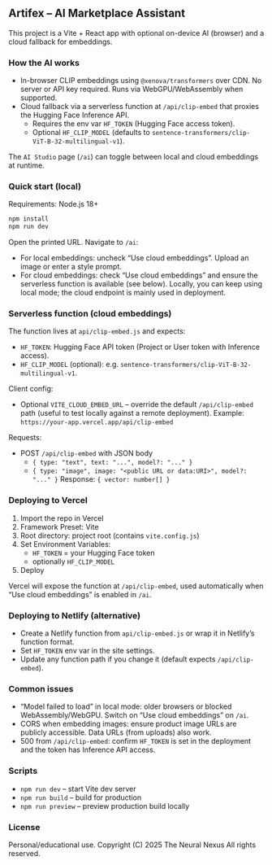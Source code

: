 ## Artifex – AI Marketplace Assistant

This project is a Vite + React app with optional on-device AI (browser) and a cloud fallback for embeddings.

### How the AI works
- In-browser CLIP embeddings using `@xenova/transformers` over CDN. No server or API key required. Runs via WebGPU/WebAssembly when supported.
- Cloud fallback via a serverless function at `/api/clip-embed` that proxies the Hugging Face Inference API.
	- Requires the env var `HF_TOKEN` (Hugging Face access token).
	- Optional `HF_CLIP_MODEL` (defaults to `sentence-transformers/clip-ViT-B-32-multilingual-v1`).

The `AI Studio` page (`/ai`) can toggle between local and cloud embeddings at runtime.

### Quick start (local)
Requirements: Node.js 18+

```powershell
npm install
npm run dev
```

Open the printed URL. Navigate to `/ai`:
- For local embeddings: uncheck “Use cloud embeddings”. Upload an image or enter a style prompt.
- For cloud embeddings: check “Use cloud embeddings” and ensure the serverless function is available (see below). Locally, you can keep using local mode; the cloud endpoint is mainly used in deployment.

### Serverless function (cloud embeddings)
The function lives at `api/clip-embed.js` and expects:
- `HF_TOKEN`: Hugging Face API token (Project or User token with Inference access).
- `HF_CLIP_MODEL` (optional): e.g. `sentence-transformers/clip-ViT-B-32-multilingual-v1`.

Client config:
- Optional `VITE_CLOUD_EMBED_URL` – override the default `/api/clip-embed` path (useful to test locally against a remote deployment). Example: `https://your-app.vercel.app/api/clip-embed`

Requests:
- POST `/api/clip-embed` with JSON body
	- `{ type: "text", text: "...", model?: "..." }`
	- `{ type: "image", image: "<public URL or data:URI>", model?: "..." }`
Response: `{ vector: number[] }`

### Deploying to Vercel
1) Import the repo in Vercel
2) Framework Preset: Vite
3) Root directory: project root (contains `vite.config.js`)
4) Set Environment Variables:
	 - `HF_TOKEN` = your Hugging Face token
	 - optionally `HF_CLIP_MODEL`
5) Deploy

Vercel will expose the function at `/api/clip-embed`, used automatically when “Use cloud embeddings” is enabled in `/ai`.

### Deploying to Netlify (alternative)
- Create a Netlify function from `api/clip-embed.js` or wrap it in Netlify’s function format.
- Set `HF_TOKEN` env var in the site settings.
- Update any function path if you change it (default expects `/api/clip-embed`).

### Common issues
- “Model failed to load” in local mode: older browsers or blocked WebAssembly/WebGPU. Switch on “Use cloud embeddings” on `/ai`.
- CORS when embedding images: ensure product image URLs are publicly accessible. Data URLs (from uploads) also work.
- 500 from `/api/clip-embed`: confirm `HF_TOKEN` is set in the deployment and the token has Inference API access.

### Scripts
- `npm run dev` – start Vite dev server
- `npm run build` – build for production
- `npm run preview` – preview production build locally

### License
Personal/educational use. Copyright (C) 2025 The Neural Nexus All rights reserved. 
